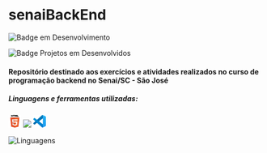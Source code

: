 # senaiBackEnd

![Badge em Desenvolvimento](http://img.shields.io/static/v1?label=STATUS&message=EM%20DESENVOLVIMENTO&color=GREEN&style=for-the-badge)

![Badge Projetos em Desenvolvidos](https://img.shields.io/github/directory-file-count/vini-se/senaiBackEnd?color=%23241faf&label=Projects&style=for-the-badge)


#### Repositório destinado aos exercícios e atividades realizados no curso de programação backend no Senai/SC - São José

##### Linguagens e ferramentas utilizadas:
  <code><img height="25" src="https://raw.githubusercontent.com/github/explore/80688e429a7d4ef2fca1e82350fe8e3517d3494d/topics/html/html.png"></code>
  <code><img height="25" src="https://raw.githubusercontent.com/rhoit/mode-icons/dump/icons/js.png"></code>
  <code><img height="25" src="https://raw.githubusercontent.com/github/explore/80688e429a7d4ef2fca1e82350fe8e3517d3494d/topics/visual-studio-code/visual-studio-code.png"></code>
  <!-- <code><img height="25" src="https://raw.githubusercontent.com/github/explore/80688e429a7d4ef2fca1e82350fe8e3517d3494d/topics/nodejs/nodejs.png"></code> -->
  
<img alt="Linguagens" src="https://github-readme-stats.vercel.app/api/top-langs/?username=vini-se&layout=compact&exclude_repo=tela-de-login,vini-se,Projeto-Infusion,Projeto-01,Projeto-css,Aplicando-LGPD,1Projeto-responsivo,Projeto-strata"/>
